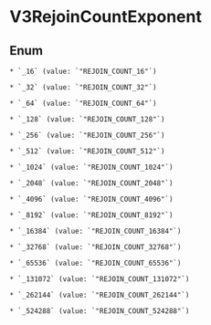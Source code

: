 
# V3RejoinCountExponent

## Enum


    * `_16` (value: `"REJOIN_COUNT_16"`)

    * `_32` (value: `"REJOIN_COUNT_32"`)

    * `_64` (value: `"REJOIN_COUNT_64"`)

    * `_128` (value: `"REJOIN_COUNT_128"`)

    * `_256` (value: `"REJOIN_COUNT_256"`)

    * `_512` (value: `"REJOIN_COUNT_512"`)

    * `_1024` (value: `"REJOIN_COUNT_1024"`)

    * `_2048` (value: `"REJOIN_COUNT_2048"`)

    * `_4096` (value: `"REJOIN_COUNT_4096"`)

    * `_8192` (value: `"REJOIN_COUNT_8192"`)

    * `_16384` (value: `"REJOIN_COUNT_16384"`)

    * `_32768` (value: `"REJOIN_COUNT_32768"`)

    * `_65536` (value: `"REJOIN_COUNT_65536"`)

    * `_131072` (value: `"REJOIN_COUNT_131072"`)

    * `_262144` (value: `"REJOIN_COUNT_262144"`)

    * `_524288` (value: `"REJOIN_COUNT_524288"`)



